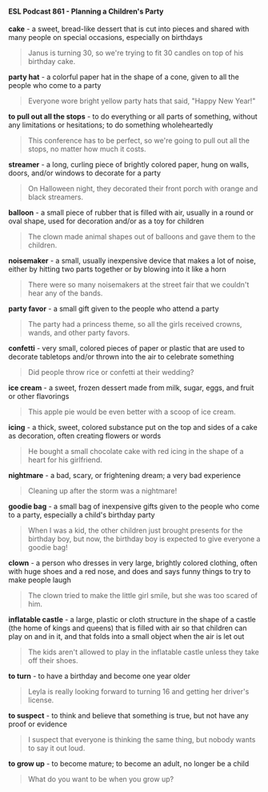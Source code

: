 #### ESL Podcast 861 - Planning a Children's Party

**cake** - a sweet, bread-like dessert that is cut into pieces and shared with many
people on special occasions, especially on birthdays

> Janus is turning 30, so we're trying to fit 30 candles on top of his birthday cake.

**party hat** - a colorful paper hat in the shape of a cone, given to all the people
who come to a party

> Everyone wore bright yellow party hats that said, "Happy New Year!"

**to pull out all the stops** - to do everything or all parts of something, without any
limitations or hesitations; to do something wholeheartedly

> This conference has to be perfect, so we're going to pull out all the stops, no
matter how much it costs.

**streamer** - a long, curling piece of brightly colored paper, hung on walls, doors,
and/or windows to decorate for a party

> On Halloween night, they decorated their front porch with orange and black
streamers.

**balloon** - a small piece of rubber that is filled with air, usually in a round or oval
shape, used for decoration and/or as a toy for children

> The clown made animal shapes out of balloons and gave them to the children.

**noisemaker** - a small, usually inexpensive device that makes a lot of noise,
either by hitting two parts together or by blowing into it like a horn

> There were so many noisemakers at the street fair that we couldn't hear any of
the bands.

**party favor** - a small gift given to the people who attend a party

> The party had a princess theme, so all the girls received crowns, wands, and
other party favors.

**confetti** - very small, colored pieces of paper or plastic that are used to decorate
tabletops and/or thrown into the air to celebrate something

> Did people throw rice or confetti at their wedding?

**ice cream** - a sweet, frozen dessert made from milk, sugar, eggs, and fruit or
other flavorings

> This apple pie would be even better with a scoop of ice cream.

**icing** - a thick, sweet, colored substance put on the top and sides of a cake as
decoration, often creating flowers or words

> He bought a small chocolate cake with red icing in the shape of a heart for his
girlfriend.

**nightmare** - a bad, scary, or frightening dream; a very bad experience

> Cleaning up after the storm was a nightmare!

**goodie bag** - a small bag of inexpensive gifts given to the people who come to a
party, especially a child's birthday party

> When I was a kid, the other children just brought presents for the birthday boy,
but now, the birthday boy is expected to give everyone a goodie bag!

**clown** - a person who dresses in very large, brightly colored clothing, often with
huge shoes and a red nose, and does and says funny things to try to make
people laugh

> The clown tried to make the little girl smile, but she was too scared of him.

**inflatable castle** - a large, plastic or cloth structure in the shape of a castle (the
home of kings and queens) that is filled with air so that children can play on and
in it, and that folds into a small object when the air is let out

> The kids aren't allowed to play in the inflatable castle unless they take off their
shoes.

**to turn** - to have a birthday and become one year older

> Leyla is really looking forward to turning 16 and getting her driver's license.

**to suspect** - to think and believe that something is true, but not have any proof
or evidence

> I suspect that everyone is thinking the same thing, but nobody wants to say it
out loud.

**to grow up** - to become mature; to become an adult, no longer be a child

> What do you want to be when you grow up?

